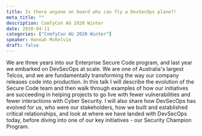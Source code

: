 ```yaml
---
title: Is there anyone on board who can fly a DevSecOps plane?!
meta_title: ""
description: ComfyCon AU 2020 Winter
date: 2020-04-11
categories: ["ComfyCon AU 2020 Winter"]
speaker: Hannah McKelvie
draft: false
---
```

We are three years into our Enterprise Secure Code program, and last year we embarked on DevSecOps at scale. We are one of Australia's largest Telcos, and we are fundamentally transforming the way our company releases code into production. In this talk I will describe the evolution of the Secure Code team and then walk through examples of how our initiatives are succeeding in helping projects to go live with fewer vulnerabilities and fewer interactions with Cyber Security. I will also share how DevSecOps has evolved for us, who were our stakeholders, how we built and established critical relationships, and look at where we have landed with DevSecOps today, before diving into one of our key initiatives - our Security Champion Program.

<iframe width="560" height="315" src="" title="YouTube video player" frameborder="0" allow="accelerometer; autoplay; clipboard-write; encrypted-media; gyroscope; picture-in-picture; web-share" allowfullscreen></iframe>
